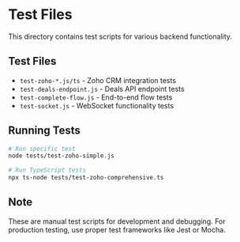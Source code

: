 # Test Files

This directory contains test scripts for various backend functionality.

## Test Files

- `test-zoho-*.js/ts` - Zoho CRM integration tests
- `test-deals-endpoint.js` - Deals API endpoint tests
- `test-complete-flow.js` - End-to-end flow tests
- `test-socket.js` - WebSocket functionality tests

## Running Tests

```bash
# Run specific test
node tests/test-zoho-simple.js

# Run TypeScript tests
npx ts-node tests/test-zoho-comprehensive.ts
```

## Note

These are manual test scripts for development and debugging.
For production testing, use proper test frameworks like Jest or Mocha.

